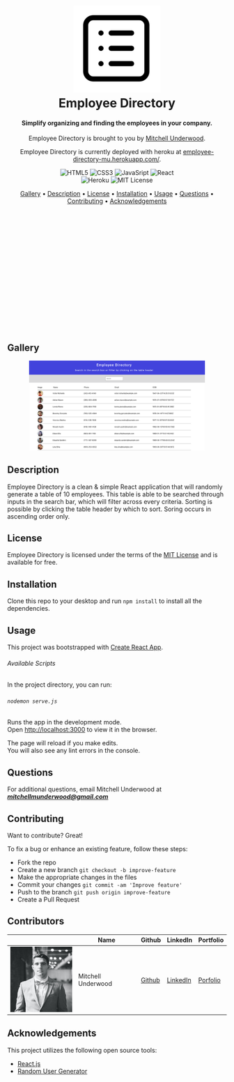 <h1 align="center">
  <br>
  <!-- image/logo link -->
  <a href="https://employee-directory-mu.herokuapp.com/"><img src="./README-Support/employee-directory-logo.png" alt="Employee Directory" width="200" height="200"></a>
  <br>
  Employee Directory
  <br>
</h1>

<h4 align="center">
<!-- Description of Project -->
Simplify organizing and finding the employees in your company.
</h4>

<p align="center">
<!-- List of Contributors -->
Employee Directory is brought to you by <a href="https://github.com/mitchellmunderwood" target="_blank">Mitchell Underwood</a>.
</p>

<p align="center">
Employee Directory is currently deployed with heroku at <a href="https://employee-directory-mu.herokuapp.com/" target="_blank">employee-directory-mu.herokuapp.com/</a>.
</p>

<p align="center">
<!-- line for badges -->
    <img src="https://img.shields.io/badge/Code-HTML5-informational?style=flat&logo=html5&logoColor=white&color=blue"
         alt="HTML5">
    <img src="https://img.shields.io/badge/Code-CSS3-informational?style=flat&logo=css3&logoColor=white&color=blue"
         alt="CSS3">
    <img src="https://img.shields.io/badge/Code-JavaScript-informational?style=flat&logo=javascript&logoColor=white&color=blue"
         alt="JavaSript">
    <img src="https://img.shields.io/badge/Code-React-informational?style=flat&logo=react&logoColor=white&color=blue"
         alt="React">
<br>
<!-- line for badges -->
    <img src="https://img.shields.io/badge/Deploy-Heroku-informational?style=flat&logo=heroku&logoColor=white&color=blue"
         alt="Heroku">
    <img src="https://img.shields.io/badge/License-MIT-informational?style=flat&logo=mit&logoColor=white&color=blue"
         alt="MIT License">
</p>

<p align="center">
    <!-- table of contents -->
  <a href="#gallery">Gallery</a> •
  <a href="#description">Description</a> •
  <a href="#license">License</a> •
  <a href="#installation">Installation</a> •
  <a href="#usage">Usage</a> •
  <a href="#questions">Questions</a> •
  <a href="#contributing">Contributing</a> •
  <a href="#acknowledgements">Acknowledgements</a>
</p>

<p>
<br>
<br>
<br>
<br>
<br>
<br>
<br>
<br>
<br>
<br>
<br>
<br>
<br>
<br>
<br>
<br>
</p>

## Gallery

<p align="center">
    <img src="./README-Support/directory.png"
         width="80%" height="auto">
<br/>

## Description

Employee Directory is a clean & simple React application that will randomly generate a table of 10 employees. This table is able to be searched through inputs in the search bar, which will filter across every criteria. Sorting is possible by clicking the table header by which to sort. Soring occurs in ascending order only.

## License

Employee Directory is licensed under the terms of the [MIT License](https://opensource.org/licenses/MIT) and is available for free.

## Installation

Clone this repo to your desktop and run `npm install` to install all the dependencies.

## Usage

This project was bootstrapped with [Create React App](https://github.com/facebook/create-react-app).

###### Available Scripts

In the project directory, you can run:

###### `nodemon serve.js`

Runs the app in the development mode.<br />
Open [http://localhost:3000](http://localhost:3000) to view it in the browser.

The page will reload if you make edits.<br />
You will also see any lint errors in the console.

## Questions

For additional questions, email Mitchell Underwood at ***mitchellmunderwood@gmail.com***

## Contributing

Want to contribute? Great!

To fix a bug or enhance an existing feature, follow these steps:

- Fork the repo
- Create a new branch `git checkout -b improve-feature`
- Make the appropriate changes in the files
- Commit your changes `git commit -am 'Improve feature'`
- Push to the branch `git push origin improve-feature`
- Create a Pull Request

## Contributors

|                                                                      | Name               | Github                                                     | LinkedIn                                                                         | Portfolio                                                    |
| -------------------------------------------------------------------- | ------------------ | ---------------------------------------------------------- | -------------------------------------------------------------------------------- | ------------------------------------------------------------ |
| <img src="./README-Support/mitchell.jpg" width="150" height="150" /> | Mitchell Underwood | <a href="https://github.com/mitchellmunderwood">Github</a> | <a href="https://www.linkedin.com/in/mitchell-underwood-295455122/">LinkedIn</a> | <a href="https://mitchellmunderwood.github.io/">Porfolio</a> |

## Acknowledgements

This project utilizes the following open source tools:

- [React.js](https://reactjs.org/)
- [Random User Generator](https://randomuser.me)
